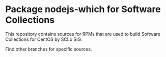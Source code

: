 # Package nodejs-which for Software Collections

This repository contains sources for RPMs that are used
to build Software Collections for CentOS by SCLo SIG.

Find other branches for specific sources.
